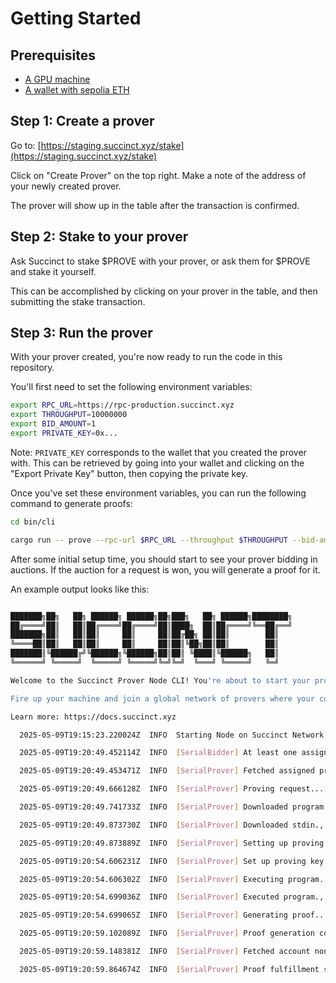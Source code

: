 # Getting Started

## Prerequisites

- [A GPU machine](https://docs.succinct.xyz/docs/sp1/generating-proofs/hardware-acceleration)
- [A wallet with sepolia ETH](https://sepolia-faucet.pk910.de/)

## Step 1: Create a prover

Go to: [https://staging.succinct.xyz/stake](https://staging.succinct.xyz/stake)

Click on "Create Prover" on the top right. Make a note of the address of your newly created prover.

The prover will show up in the table after the transaction is confirmed.

## Step 2: Stake to your prover

Ask Succinct to stake $PROVE with your prover, or ask them for $PROVE and stake it yourself.

This can be accomplished by clicking on your prover in the table, and then submitting the stake
transaction.

## Step 3: Run the prover

With your prover created, you're now ready to run the code in this repository.

You'll first need to set the following environment variables:

```sh
export RPC_URL=https://rpc-production.succinct.xyz
export THROUGHPUT=10000000
export BID_AMOUNT=1
export PRIVATE_KEY=0x...
```

Note: `PRIVATE_KEY` corresponds to the wallet that you created the prover with. This can be retrieved by
going into your wallet and clicking on the "Export Private Key" button, then copying the private key.

Once you've set these environment variables, you can run the following command to generate proofs:

```sh
cd bin/cli

cargo run -- prove --rpc-url $RPC_URL --throughput $THROUGHPUT --bid-amount $BID_AMOUNT --private-key $PRIVATE_KEY
```

After some initial setup time, you should start to see your prover bidding in auctions. If the
auction for a request is won, you will generate a proof for it.

An example output looks like this:

```sh

███████╗██╗   ██╗ ██████╗ ██████╗██╗███╗   ██╗ ██████╗████████╗
██╔════╝██║   ██║██╔════╝██╔════╝██║████╗  ██║██╔════╝╚══██╔══╝
███████╗██║   ██║██║     ██║     ██║██╔██╗ ██║██║        ██║
╚════██║██║   ██║██║     ██║     ██║██║╚██╗██║██║        ██║
███████║╚██████╔╝╚██████╗╚██████╗██║██║ ╚████║╚██████╗   ██║
╚══════╝ ╚═════╝  ╚═════╝ ╚═════╝╚═╝╚═╝  ╚═══╝ ╚═════╝   ╚═╝

Welcome to the Succinct Prover Node CLI! You're about to start your proving journey.

Fire up your machine and join a global network of provers where your compute helps prove the world's software.

Learn more: https://docs.succinct.xyz

  2025-05-09T19:15:23.220024Z  INFO  Starting Node on Succinct Network..., wallet: 0xCe0cB82A21C929B5070067BDa715E169eb10CABb, rpc: https://rpc-production.succinct.xyz, throughput: 10000000, bid_amount: 1

  2025-05-09T19:20:49.452114Z  INFO  [SerialBidder] At least one assigned proof request found. Skipping the bidding process for now.

  2025-05-09T19:20:49.453471Z  INFO  [SerialProver] Fetched assigned proof requests., count: 1

  2025-05-09T19:20:49.666128Z  INFO  [SerialProver] Proving request..., request_id: a56e3565919cb373636718c4f78d44dbe3d0af82444d96485248fda3d87e6c3e, vk_hash: 0018b32c74d38cdbbcf62bd30414e413fdd5553ed5d33e9ea432a11d6d7ebcf8, version: sp1-v4.0.0-rc.3, mode: 2, strategy: 3, requester: fe9d83abedfd94a50959a6ffbc362bf58879f8a7, tx_hash: f0540a895c53d04292086adc21b27790431de7739a94a4d6647ab37529471b69, program_uri: https://artifacts.production.succinct.xyz/programs/artifact_01jmds7qsae29tmkgrv0hhdgh3, stdin_uri: https://artifacts.production.succinct.xyz/stdins/artifact_01jtv7tm61fjsae9cxea76h46p, cycle_limit: 1249, created_at: 1746818388, created_at_utc: 2025-05-09 19:19:48 UTC, deadline: 1746818688, deadline_utc: 2025-05-09 19:24:48 UTC

  2025-05-09T19:20:49.741733Z  INFO  [SerialProver] Downloaded program., program_size: 106052, artifact_id: 61727469666163745f30316a6d647337717361653239746d6b67727630686864676833

  2025-05-09T19:20:49.873730Z  INFO  [SerialProver] Downloaded stdin., stdin_size: 8, artifact_id: 61727469666163745f30316a747637746d3631666a7361653963786561373668343670

  2025-05-09T19:20:49.873889Z  INFO  [SerialProver] Setting up proving key...

  2025-05-09T19:20:54.606231Z  INFO  [SerialProver] Set up proving key., duration: 4.732347794

  2025-05-09T19:20:54.606302Z  INFO  [SerialProver] Executing program...

  2025-05-09T19:20:54.699036Z  INFO  [SerialProver] Executed program., duration: 0.092730615, cycles: 1249

  2025-05-09T19:20:54.699065Z  INFO  [SerialProver] Generating proof...

  2025-05-09T19:20:59.102089Z  INFO  [SerialProver] Proof generation complete., duration: 4.40300406, cycles: 1249

  2025-05-09T19:20:59.148381Z  INFO  [SerialProver] Fetched account nonce., nonce: 219

  2025-05-09T19:20:59.864674Z  INFO  [SerialProver] Proof fulfillment submitted., request_id: a56e3565919cb373636718c4f78d44dbe3d0af82444d96485248fda3d87e6c3e, proof_size: 1315535
```